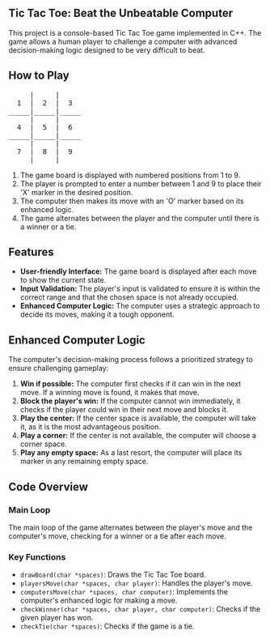 
## Tic Tac Toe: Beat the Unbeatable Computer

This project is a console-based Tic Tac Toe game implemented in C++. The game allows a human player to challenge a computer with advanced decision-making logic designed to be very difficult to beat.

## How to Play

<pre>
     |     |     
  1  |  2  |  3  
_____|_____|_____
     |     |     
  4  |  5  |  6  
_____|_____|_____
     |     |     
  7  |  8  |  9  
     |     |     
</pre>



1. The game board is displayed with numbered positions from 1 to 9.
2. The player is prompted to enter a number between 1 and 9 to place their 'X' marker in the desired position.
3. The computer then makes its move with an 'O' marker based on its enhanced logic.
4. The game alternates between the player and the computer until there is a winner or a tie.

## Features

- **User-friendly Interface:** The game board is displayed after each move to show the current state.
- **Input Validation:** The player's input is validated to ensure it is within the correct range and that the chosen space is not already occupied.
- **Enhanced Computer Logic:** The computer uses a strategic approach to decide its moves, making it a tough opponent.

## Enhanced Computer Logic

The computer's decision-making process follows a prioritized strategy to ensure challenging gameplay:

1. **Win if possible:** The computer first checks if it can win in the next move. If a winning move is found, it makes that move.
2. **Block the player's win:** If the computer cannot win immediately, it checks if the player could win in their next move and blocks it.
3. **Play the center:** If the center space is available, the computer will take it, as it is the most advantageous position.
4. **Play a corner:** If the center is not available, the computer will choose a corner space.
5. **Play any empty space:** As a last resort, the computer will place its marker in any remaining empty space.

## Code Overview

### Main Loop

The main loop of the game alternates between the player's move and the computer's move, checking for a winner or a tie after each move.

### Key Functions

- `drawBoard(char *spaces)`: Draws the Tic Tac Toe board.
- `playersMove(char *spaces, char player)`: Handles the player's move.
- `computersMove(char *spaces, char computer)`: Implements the computer's enhanced logic for making a move.
- `checkWinner(char *spaces, char player, char computer)`: Checks if the given player has won.
- `checkTie(char *spaces)`: Checks if the game is a tie.
